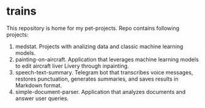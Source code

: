 # trains
This repository is home for my pet-projects.
Repo contains following projects:
1. medstat. Projects with analizing data and classic machine learning models.
2. painting-on-aircraft. Application that leverages machine learning models to edit aircraft liver Livery through inpainting.
3. speech-text-summary. Telegram bot that transcribes voice messages, restores punctuation, generates summaries, and saves results in Markdown format.
4. simple-document-parser. Application that analyzes documents and answer user queries.
